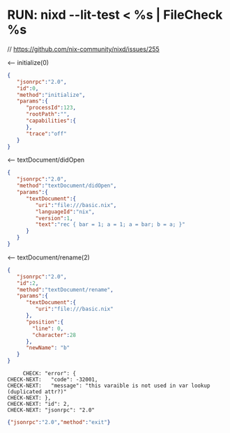 # RUN: nixd --lit-test < %s | FileCheck %s

// https://github.com/nix-community/nixd/issues/255

<-- initialize(0)

```json
{
   "jsonrpc":"2.0",
   "id":0,
   "method":"initialize",
   "params":{
      "processId":123,
      "rootPath":"",
      "capabilities":{
      },
      "trace":"off"
   }
}
```


<-- textDocument/didOpen

```json
{
   "jsonrpc":"2.0",
   "method":"textDocument/didOpen",
   "params":{
      "textDocument":{
         "uri":"file:///basic.nix",
         "languageId":"nix",
         "version":1,
         "text":"rec { bar = 1; a = 1; a = bar; b = a; }"
      }
   }
}
```

<-- textDocument/rename(2)


```json
{
   "jsonrpc":"2.0",
   "id":2,
   "method":"textDocument/rename",
   "params":{
      "textDocument":{
         "uri":"file:///basic.nix"
      },
      "position":{
        "line": 0,
        "character":28
      },
      "newName": "b"
   }
}
```

```
     CHECK: "error": {
CHECK-NEXT:   "code": -32001,
CHECK-NEXT:   "message": "this varaible is not used in var lookup (duplicated attr?)"
CHECK-NEXT: },
CHECK-NEXT: "id": 2,
CHECK-NEXT: "jsonrpc": "2.0"
```

```json
{"jsonrpc":"2.0","method":"exit"}
```
